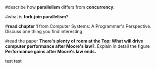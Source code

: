 #describe how **parallelism** differs from **concurrency**.

#what is **fork-join parallelism**?

#**read chapter 1** from Computer Systems: A Programmer's Perspective. Discuss one thing you find interesting.

#read the paper **There's plenty of room at the Top: What will drive computer performance after Moore's law?**. Explain in detail the figure **Performance gains after Moore's law ends.** 




test test